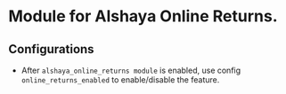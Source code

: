 # Module for Alshaya Online Returns.

## Configurations

* After `alshaya_online_returns module` is enabled, use config `online_returns_enabled` to enable/disable the feature.

